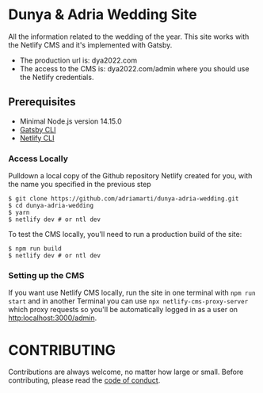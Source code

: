 # Dunya & Adria Wedding Site

All the information related to the wedding of the year. This site works with the Netlify CMS and it's implemented with Gatsby.

- The production url is: dya2022.com
- The access to the CMS is: dya2022.com/admin where you should use the Netlify credentials.

## Prerequisites

- Minimal Node.js version 14.15.0
- [Gatsby CLI](https://www.gatsbyjs.com/docs/reference/gatsby-cli/)
- [Netlify CLI](https://github.com/netlify/cli)

### Access Locally

Pulldown a local copy of the Github repository Netlify created for you, with the name you specified in the previous step

```
$ git clone https://github.com/adriamarti/dunya-adria-wedding.git
$ cd dunya-adria-wedding
$ yarn
$ netlify dev # or ntl dev
```

To test the CMS locally, you'll need to run a production build of the site:

```
$ npm run build
$ netlify dev # or ntl dev
```

### Setting up the CMS

If you want use Netlify CMS locally, run the site in one terminal with `npm run start` and in another
Terminal you can use `npx netlify-cms-proxy-server` which proxy requests so you'll be automatically logged
in as a user on [http:localhost:3000/admin](http:localhost:3000/admin).

# CONTRIBUTING

Contributions are always welcome, no matter how large or small. Before contributing,
please read the [code of conduct](CODE_OF_CONDUCT.md).
